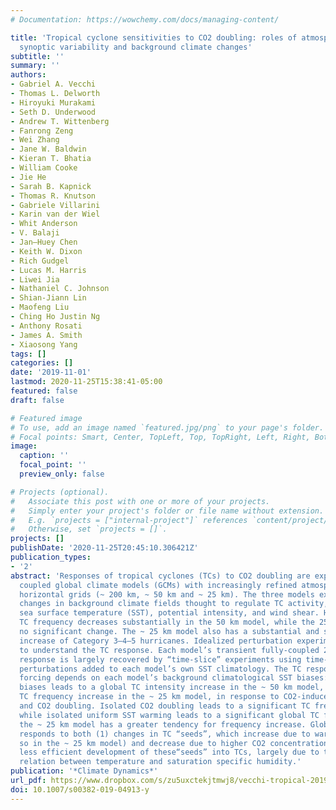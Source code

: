 ```yaml
---
# Documentation: https://wowchemy.com/docs/managing-content/

title: 'Tropical cyclone sensitivities to CO2 doubling: roles of atmospheric resolution,
  synoptic variability and background climate changes'
subtitle: ''
summary: ''
authors:
- Gabriel A. Vecchi
- Thomas L. Delworth
- Hiroyuki Murakami
- Seth D. Underwood
- Andrew T. Wittenberg
- Fanrong Zeng
- Wei Zhang
- Jane W. Baldwin
- Kieran T. Bhatia
- William Cooke
- Jie He
- Sarah B. Kapnick
- Thomas R. Knutson
- Gabriele Villarini
- Karin van der Wiel
- Whit Anderson
- V. Balaji
- Jan–Huey Chen
- Keith W. Dixon
- Rich Gudgel
- Lucas M. Harris
- Liwei Jia
- Nathaniel C. Johnson
- Shian-Jiann Lin
- Maofeng Liu
- Ching Ho Justin Ng
- Anthony Rosati
- James A. Smith
- Xiaosong Yang
tags: []
categories: []
date: '2019-11-01'
lastmod: 2020-11-25T15:38:41-05:00
featured: false
draft: false

# Featured image
# To use, add an image named `featured.jpg/png` to your page's folder.
# Focal points: Smart, Center, TopLeft, Top, TopRight, Left, Right, BottomLeft, Bottom, BottomRight.
image:
  caption: ''
  focal_point: ''
  preview_only: false

# Projects (optional).
#   Associate this post with one or more of your projects.
#   Simply enter your project's folder or file name without extension.
#   E.g. `projects = ["internal-project"]` references `content/project/deep-learning/index.md`.
#   Otherwise, set `projects = []`.
projects: []
publishDate: '2020-11-25T20:45:10.306421Z'
publication_types:
- '2'
abstract: 'Responses of tropical cyclones (TCs) to CO2 doubling are explored using
  coupled global climate models (GCMs) with increasingly refined atmospheric/land
  horizontal grids (~ 200 km, ~ 50 km and ~ 25 km). The three models exhibit similar
  changes in background climate fields thought to regulate TC activity, such as relative
  sea surface temperature (SST), potential intensity, and wind shear. However, global
  TC frequency decreases substantially in the 50 km model, while the 25 km model shows
  no significant change. The ~ 25 km model also has a substantial and spatially-ubiquitous
  increase of Category 3–4–5 hurricanes. Idealized perturbation experiments are performed
  to understand the TC response. Each model’s transient fully-coupled 2 × CO2 TC activity
  response is largely recovered by “time-slice” experiments using time-invariant SST
  perturbations added to each model’s own SST climatology. The TC response to SST
  forcing depends on each model’s background climatological SST biases: removing these
  biases leads to a global TC intensity increase in the ~ 50 km model, and a global
  TC frequency increase in the ~ 25 km model, in response to CO2-induced warming patterns
  and CO2 doubling. Isolated CO2 doubling leads to a significant TC frequency decrease,
  while isolated uniform SST warming leads to a significant global TC frequency increase;
  the ~ 25 km model has a greater tendency for frequency increase. Global TC frequency
  responds to both (1) changes in TC “seeds”, which increase due to warming (more
  so in the ~ 25 km model) and decrease due to higher CO2 concentrations, and (2)
  less efficient development of these“seeds” into TCs, largely due to the nonlinear
  relation between temperature and saturation specific humidity.'
publication: '*Climate Dynamics*'
url_pdf: https://www.dropbox.com/s/zu5uxctekjtmwj8/vecchi-tropical-2019.pdf?dl=0
doi: 10.1007/s00382-019-04913-y
---
```

